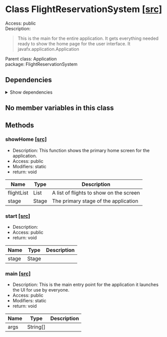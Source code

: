 # Class FlightReservationSystem [[src]](https://github.com/jaxcksn/CS2363-FinalProject/tree/main/src/FlightReservationSystem/FlightReservationSystem.java)  



Access: public  
Description:  
 > This is the main for the entire application. It gets everything needed ready to show the home page for the user interface. It javafx.application.Application  

Parent class: Application  
package: FlightReservationSystem  

## Dependencies

<details>  
  <summary>  
    Show dependencies  
  </summary>  
  <ul>  
<li>FlightReservationSystem.GUI.HomeController</li>
<li>javafx.application.Application</li>
<li>javafx.fxml.FXMLLoader</li>
<li>javafx.scene.Parent</li>
<li>javafx.scene.Scene</li>
<li>javafx.scene.image.Image</li>
<li>javafx.stage.Stage</li>
<li>java.io.IOException</li>
<li>java.util.List</li>
<li>java.util.Objects</li>
<li>java.awt.Taskbar</li>
<li>java.awt.Toolkit</li>
<li>java.awt.Taskbar.Feature</li>
  </ul>  
</details>  

## No member variables in this class

## Methods

### showHome [[src]](https://github.com/jaxcksn/CS2363-FinalProject/tree/main/src/FlightReservationSystem/FlightReservationSystem.java#L34)

+ Description: This function shows the primary home screen for the application.   
+ Access: public  
+ Modifiers: static 
+ return: void  

| Name | Type | Description |  
| ----- | ----- | ----- |  
| flightList | List<Flight> | A list of flights to show on the screen  |  
| stage | Stage | The primary stage of the application  |  


### start [[src]](https://github.com/jaxcksn/CS2363-FinalProject/tree/main/src/FlightReservationSystem/FlightReservationSystem.java#L54)

+ Description:   
+ Access: public  
+ return: void  

| Name | Type | Description |  
| ----- | ----- | ----- |  
| stage | Stage |  |  


### main [[src]](https://github.com/jaxcksn/CS2363-FinalProject/tree/main/src/FlightReservationSystem/FlightReservationSystem.java#L97)

+ Description: This is the main entry point for the application it launches the UI for use by everyone.   
+ Access: public  
+ Modifiers: static 
+ return: void  

| Name | Type | Description |  
| ----- | ----- | ----- |  
| args | String[] |  |  



